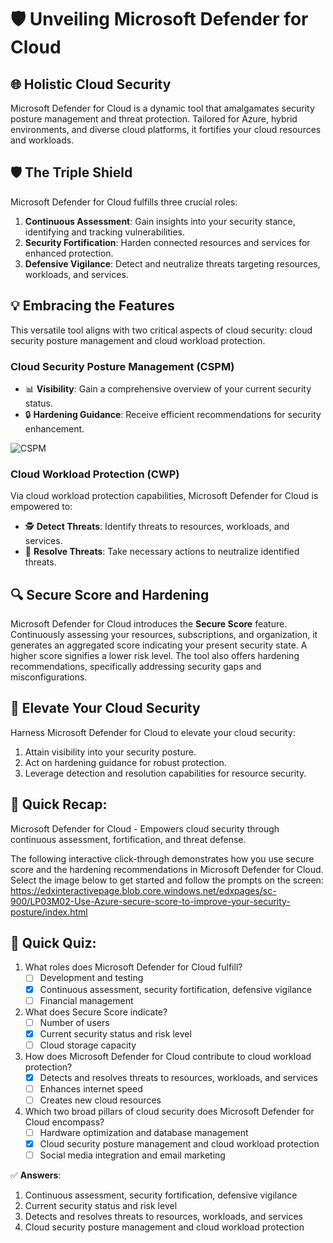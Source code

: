 # 🛡️ Unveiling Microsoft Defender for Cloud

## 🌐 Holistic Cloud Security

Microsoft Defender for Cloud is a dynamic tool that amalgamates security posture management and threat protection. Tailored for Azure, hybrid environments, and diverse cloud platforms, it fortifies your cloud resources and workloads.

## 🛡️ The Triple Shield

Microsoft Defender for Cloud fulfills three crucial roles:

1. **Continuous Assessment**: Gain insights into your security stance, identifying and tracking vulnerabilities.
2. **Security Fortification**: Harden connected resources and services for enhanced protection.
3. **Defensive Vigilance**: Detect and neutralize threats targeting resources, workloads, and services.

## 💡 Embracing the Features

This versatile tool aligns with two critical aspects of cloud security: cloud security posture management and cloud workload protection.

### Cloud Security Posture Management (CSPM)

- 📊 **Visibility**: Gain a comprehensive overview of your current security status.
- 🔒 **Hardening Guidance**: Receive efficient recommendations for security enhancement.

![CSPM](https://learn.microsoft.com/en-us/training/wwl-sci/describe-security-management-capabilities-of-azure/media/3-security-center-recommendations.png)

### Cloud Workload Protection (CWP)

Via cloud workload protection capabilities, Microsoft Defender for Cloud is empowered to:

- 🕵️ **Detect Threats**: Identify threats to resources, workloads, and services.
- 🚫 **Resolve Threats**: Take necessary actions to neutralize identified threats.

## 🔍 Secure Score and Hardening

Microsoft Defender for Cloud introduces the **Secure Score** feature. Continuously assessing your resources, subscriptions, and organization, it generates an aggregated score indicating your present security state. A higher score signifies a lower risk level. The tool also offers hardening recommendations, specifically addressing security gaps and misconfigurations.

## 🚀 Elevate Your Cloud Security

Harness Microsoft Defender for Cloud to elevate your cloud security:

1. Attain visibility into your security posture.
2. Act on hardening guidance for robust protection.
3. Leverage detection and resolution capabilities for resource security.

## 🧠 Quick Recap:

Microsoft Defender for Cloud - Empowers cloud security through continuous assessment, fortification, and threat defense.

The following interactive click-through demonstrates how you use secure score and the hardening recommendations in Microsoft Defender for Cloud.  Select the image below to get started and follow the prompts on the screen: https://edxinteractivepage.blob.core.windows.net/edxpages/sc-900/LP03M02-Use-Azure-secure-score-to-improve-your-security-posture/index.html
## 🧐 Quick Quiz:

1. What roles does Microsoft Defender for Cloud fulfill?
   - [ ] Development and testing
   - [x] Continuous assessment, security fortification, defensive vigilance
   - [ ] Financial management

2. What does Secure Score indicate?
   - [ ] Number of users
   - [x] Current security status and risk level
   - [ ] Cloud storage capacity

3. How does Microsoft Defender for Cloud contribute to cloud workload protection?
   - [x] Detects and resolves threats to resources, workloads, and services
   - [ ] Enhances internet speed
   - [ ] Creates new cloud resources

4. Which two broad pillars of cloud security does Microsoft Defender for Cloud encompass?
   - [ ] Hardware optimization and database management
   - [x] Cloud security posture management and cloud workload protection
   - [ ] Social media integration and email marketing

✅ **Answers**:

1. Continuous assessment, security fortification, defensive vigilance
2. Current security status and risk level
3. Detects and resolves threats to resources, workloads, and services
4. Cloud security posture management and cloud workload protection